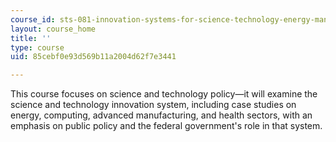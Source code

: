 ```yaml
---
course_id: sts-081-innovation-systems-for-science-technology-energy-manufacturing-and-health-spring-2017
layout: course_home
title: ''
type: course
uid: 85cebf0e93d569b11a2004d62f7e3441

---
```

This course focuses on science and technology policy—it will examine the science and technology innovation system, including case studies on energy, computing, advanced manufacturing, and health sectors, with an emphasis on public policy and the federal government's role in that system.
